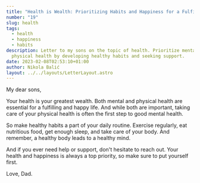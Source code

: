 ```yaml
---
title: "Health is Wealth: Prioritizing Habits and Happiness for a Fulfilling Life"
number: "19"
slug: health
tags:
  - health
  - happiness
  - habits
description: Letter to my sons on the topic of health. Prioritize mental and
  physical health by developing healthy habits and seeking support.
date: 2023-02-08T02:53:10+01:00
author: Nikola Balić
layout: ../../layouts/LetterLayout.astro
---
```

My dear sons,

Your health is your greatest wealth. Both mental and physical health are essential for a fulfilling and happy life. And while both are important, taking care of your physical health is often the first step to good mental health.

So make healthy habits a part of your daily routine. Exercise regularly, eat nutritious food, get enough sleep, and take care of your body. And remember, a healthy body leads to a healthy mind.

And if you ever need help or support, don't hesitate to reach out. Your health and happiness is always a top priority, so make sure to put yourself first.

Love, Dad.